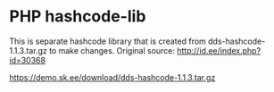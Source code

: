 PHP hashcode-lib
===============================

This is separate hashcode library that is created from dds-hashcode-1.1.3.tar.gz to make changes.
Original source: 
http://id.ee/index.php?id=30368

https://demo.sk.ee/download/dds-hashcode-1.1.3.tar.gz